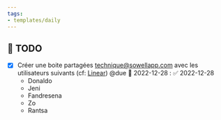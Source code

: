 ```yaml
---
tags:
- templates/daily
---
```

## 📆  TODO
- [x] Créer une boite partagées technique@sowellapp.com avec les utilisateurs suivants (cf: [Linear](https://linear.app/sowell-tech/issue/DEV-1874/creer-ladresse-techniquesowellappcom)) @due 📅 2022-12-28 : ✅ 2022-12-28
	- Donaldo
	- Jeni
	- Fandresena
	- Zo
	- Rantsa